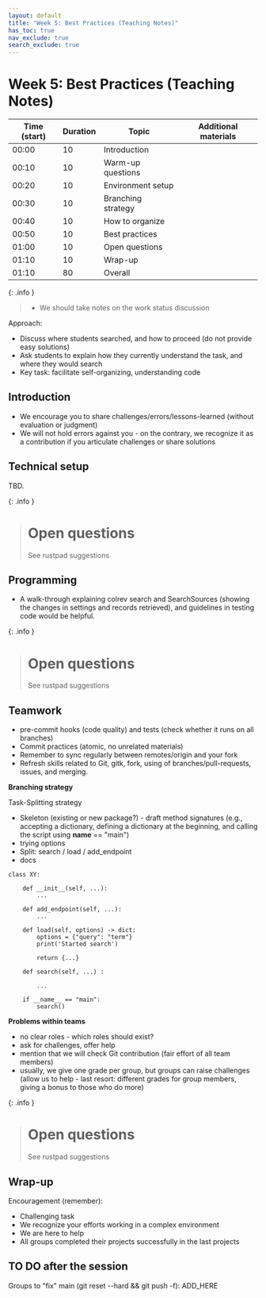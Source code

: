 ```yaml
---
layout: default
title: "Week 5: Best Practices (Teaching Notes)"
has_toc: true
nav_exclude: true
search_exclude: true
---
```


# Week 5: Best Practices (Teaching Notes)

| Time (start) | Duration | Topic                 | Additional materials                                              |
|--------------|----------|-----------------------|-------------------------------------------------------------------|
| 00:00        | 10       | Introduction          |                                                                   |
| 00:10        | 10       | Warm-up questions     |                                                                   |
| 00:20        | 10       | Environment setup     |                                                                   |
| 00:30        | 10       | Branching strategy    |                                                                   |
| 00:40        | 10       | How to organize       |                                                                   |
| 00:50        | 10       | Best practices        |                                                                   |
| 01:00        | 10       | Open questions        |                                                                   |
| 01:10        | 10       | Wrap-up               |                                                                   |
| 01:10        | 80       | Overall               |                                                                   |

{: .info }
> - We should take notes on the work status discussion

<div class="page-break"></div>

Approach:

- Discuss where students searched, and how to proceed (do not provide easy solutions)
- Ask students to explain how they currently understand the task, and where they would search
- Key task: facilitate self-organizing, understanding code

## Introduction

- We encourage you to share challenges/errors/lessons-learned (without evaluation or judgment)
- We will not hold errors against you - on the contrary, we recognize it as a contribution if you articulate challenges or share solutions

## Technical setup

TBD.

{: .info }
> # Open questions
> 
> See rustpad suggestions

## Programming

- A walk-through explaining colrev search and SearchSources (showing the changes in settings and records retrieved), and guidelines in testing code would be helpful.

{: .info }
> # Open questions
> 
> See rustpad suggestions

## Teamwork

- pre-commit hooks (code quality) and tests (check whether it runs on all branches)
- Commit practices (atomic, no unrelated materials)
- Remember to sync regularly between remotes/origin and your fork
- Refresh skills related to Git, gitk, fork, using of branches/pull-requests, issues, and merging.

**Branching strategy**

Task-Splitting strategy

- Skeleton (existing or new package?) - draft method signatures (e.g., accepting a dictionary, defining a dictionary at the beginning, and calling the script using __name__ == "main")
- trying options
- Split: search / load / add_endpoint
- docs

```
class XY:

    def __init__(self, ...):
        ...

    def add_endpoint(self, ...):
        ...
    
    def load(self, options) -> dict:
        options = {"query": "term"}
        print('Started search')
    
        return {...}
    
    def search(self, ...) :
    
        ...
    
    if __name__ == "main":
        search()
```

**Problems within teams**

- no clear roles - which roles should exist?
- ask for challenges, offer help
- mention that we will check Git contribution (fair effort of all team members)
- usually, we give one grade per group, but groups can raise challenges (allow us to help - last resort: different grades for group members, giving a bonus to those who do more)

{: .info }
> # Open questions
> 
> See rustpad suggestions

## Wrap-up

Encouragement (remember):

- Challenging task
- We recognize your efforts working in a complex environment
- We are here to help
- All groups completed their projects successfully in the last projects

## TO DO after the session

Groups to "fix" main (git reset --hard && git push -f): ADD_HERE
